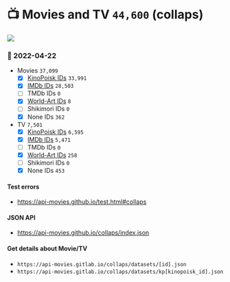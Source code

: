 # :tv: Movies and TV `44,600` (collaps)

<a href="https://API-Movies.github.io"><img src="https://API-Movies.github.io/banner.png?cache"></a>

### :date: 2022-04-22
- Movies `37,099`
  - [x] <a href="https://API-Movies.github.io/collaps/movie_kinopoisk_ids.json">KinoPoisk IDs</a> `33,991`
  - [x] <a href="https://API-Movies.github.io/collaps/movie_imdb_ids.json">IMDb IDs</a> `28,503`
  - [ ] TMDb IDs `0`
  - [x] <a href="https://API-Movies.github.io/collaps/movie_world_art_ids.json">World-Art IDs</a> `8`
  - [ ] Shikimori IDs `0`
  - [x] None IDs `362`
- TV `7,501`
  - [x] <a href="https://API-Movies.github.io/collaps/tv_kinopoisk_ids.json">KinoPoisk IDs</a> `6,595`
  - [x] <a href="https://API-Movies.github.io/collaps/tv_imdb_ids.json">IMDb IDs</a> `5,471`
  - [ ] TMDb IDs `0`
  - [x] <a href="https://API-Movies.github.io/collaps/tv_world_art_ids.json">World-Art IDs</a> `258`
  - [ ] Shikimori IDs `0`
  - [x] None IDs `453`
#### Test errors
- <a href='https://api-movies.github.io/test.html#collaps'>https://api-movies.github.io/test.html#collaps</a>
#### JSON API
- <a href='https://api-movies.github.io/collaps/index.json'>https://api-movies.github.io/collaps/index.json</a>
#### Get details about Movie/TV
- `https://api-movies.gitlab.io/collaps/datasets/[id].json`
- `https://api-movies.gitlab.io/collaps/datasets/kp[kinopoisk_id].json`
